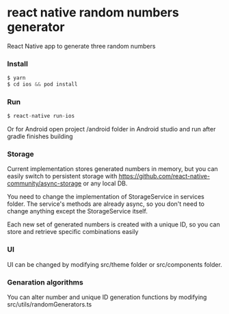 # react native random numbers generator

React Native app to generate three random numbers

### Install

```js
$ yarn
$ cd ios && pod install
```

### Run

```js
$ react-native run-ios
```

Or for Android open project /android folder in Android studio and run after gradle finishes building

### Storage

Current implementation stores generated numbers in memory, but you can easily switch to persistent storage with https://github.com/react-native-community/async-storage or any local DB.

You need to change the implementation of StorageService in services folder. The service's methods are already async, so you don't need to change anything except the StorageService itself.

Each new set of generated numbers is created with a unique ID, so you can store and retrieve specific combinations easily

### UI

UI can be changed by modifying src/theme folder or src/components folder.

### Genaration algorithms

You can alter number and unique ID generation functions by modifying src/utils/randomGenerators.ts
